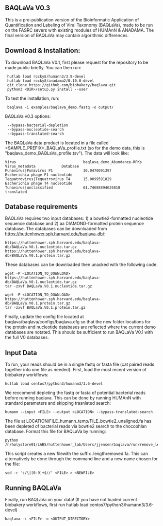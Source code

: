 ## BAQLaVa V0.3

This is a pre-publication version of the Bioinformatic Application of Quantification and Labeling of Viral Taxonomy (BAQLaVa), made to be run on the FASRC severs with existing modules of HUMAnN & ANADAMA. The final version of BAQLaVa may contain algorithmic differences.

## Download & Installation:

To download BAQLaVa V0.1, first please request for the repository to be made public briefly. You can then run: 

     hutlab load rocky8/humann3/3.9-devel
     hutlab load rocky8/anadama2/0.10.0-devel
     git clone https://github.com/biobakery/baqlava.git
     python3 <DIR>/setup.py install --user

To test the installation, run: 

     baqlava -i examples/baqlava_demo.fastq -o output/

BAQLaVa v0.3 options:
     
     --bypass-bacterial-depletion
     --bypass-nucleotide-search
     --bypass-translated-search
     
The BAQLaVa data product is located in a file called <SAMPLE_PREFIX>_BAQLaVa_profile.txt (so for the demo data, this is "baqlava_demo_BAQLaVa_profile.tsv"). The data will look like: 

    Virus                               baqlava_demo_Abundance-RPKs	Virus_metadata	          Database
    Punavirus|Punavirus P1              30.0470091397	               Escherichia phage P1	nucleotide
    Tequatrovirus|Tequatrovirus T4      15.0099591829	               Escherichia phage T4	nucleotide
    Tunavirus|unclassified              61.74688894626818		                              translated

## Database requirements

BAQLaVa requires two input databases: 1) a bowtie2-formatted nucleotide sequence database and 2) aa DIAMOND-formatted protein sequence database. The databases can be downloaded from https://huttenhower.sph.harvard.edu/baqlava-db/:

 
    https://huttenhower.sph.harvard.edu/baqlava-db/BAQLaVa.V0.1.nucleotide.tar.gz
    https://huttenhower.sph.harvard.edu/baqlava-db/BAQLaVa.V0.1.protein.tar.gz   
   
These databases can be downloaded then unacked with the following code:
    
    wget -P <LOCATION_TO_DOWNLOAD> https://huttenhower.sph.harvard.edu/baqlava-db/BAQLaVa.V0.1.nucleotide.tar.gz
    tar -zxvf BAQLaVa.V0.1.nucleotide.tar.gz
    
    wget -P <LOCATION_TO_DOWNLOAD> https://huttenhower.sph.harvard.edu/baqlava-db/BAQLaVa.V0.1.protein.tar.gz
    tar -zxvf BAQLaVa.V0.1.protein.tar.gz

Finally, update the config file located at baqlava/baqlava/configs/baqlava.cfg so that the new folder locations for the protein and nucleotide databases are reflected where the current demo databases are notated. This should be sufficient to run BAQLaVa V0.1 with the full V0 databases. 

## Input Data

To run, your reads should be in a single fastq or fasta file (cat paired reads together into one file as needed). 
First, load the most recent version of biobakery workflows: 
  ```
  hutlab load centos7/python3/humann3/3.6-devel
  ```
We reccomend depleting the fastq or fasta of potential bacterial reads before running baqlava. This can be done by running HUMAnN with standard parameters and skipping trasnlated search: 
  ```
  humann --input <FILE> --output <LOCATION> --bypass-translated-search
  ```
The file at LOCATION/FILE_humann_temp/FILE_bowtie2_unaligned.fa has been depleted of bacterial reads via bowtie2 search to the chocophlan database. Format this file for BAQLaVa by running:
  ```
  python /n/holystore01/LABS/huttenhower_lab/Users/jjensen/baqlava/run/remove_lengths_humann_bacterial_depletion.py
  ```
This script creates a new filewith the suffix .lengthremoved.fa. This can alternatively be done through the command line and a new name chosen for the file:
  ```
  sed -r 's/\|[0-9]+$//' <FILE> > <NEWFILE>
  ```
## Running BAQLaVa

Finally, run BAQLaVa on your data! (If you have not loaded current biobakery workflows, first run hutlab load centos7/python3/humann3/3.6-devel)
```
baqlava -i <FILE> -o <OUTPUT_DIRECTORY>
```



